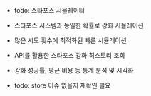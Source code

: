 - todo: 스타포스 시뮬레이터
- 스타포스 시스템과 동일한 확률로 강화 시뮬레이션
- 많은 시도 횟수에 최적화된 빠른 시뮬레이션
- API를 활용한 스타포스 강화 히스토리 조회
- 강화 성공률, 평균 비용 등 통계 분석 및 시각화 

- todo: store 이슈 없을지 재확인 필요